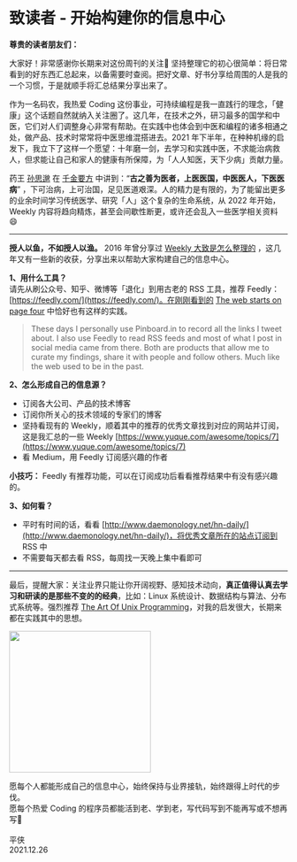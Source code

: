致读者 - 开始构建你的信息中心
======== 

**尊贵的读者朋友们：**

大家好！非常感谢你长期来对这份周刊的关注🤝  坚持整理它的初心很简单：将日常看到的好东西汇总起来，以备需要时查阅。把好文章、好书分享给周围的人是我的一个习惯，于是就顺手将汇总结果分享出来了。

作为一名码农，我热爱 Coding 这份事业，可持续编程是我一直践行的理念，「健康」这个话题自然就纳入关注圈了。这几年，在技术之外，研习最多的国学和中医，它们对人们调整身心非常有帮助。在实践中也体会到中医和编程的诸多相通之处，做产品、技术时常常将中医思维混搭进去。2021 年下半年，在种种机缘的启发下，我立下了这样一个愿望：十年磨一剑，去学习和实践中医，不求能治病救人，但求能让自己和家人的健康有所保障，为「人人知医，天下少病」贡献力量。

药王 [孙思邈](https://baike.baidu.com/item/%E5%AD%99%E6%80%9D%E9%82%88/430161) 在 [千金要方](https://baike.baidu.com/item/%E5%8D%83%E9%87%91%E8%A6%81%E6%96%B9/509576) 中讲到：“**古之善为医者，上医医国，中医医人，下医医病**” ，下可治病，上可治国，足见医道艰深。人的精力是有限的，为了能留出更多的业余时间学习传统医学、研究「人」这个复杂的生命系统，从 2022 年开始，Weekly 内容将趋向精炼，甚至会间歇性断更，或许还会乱入一些医学相关资料 😄

---

**授人以鱼，不如授人以渔。** 2016 年曾分享过 [Weekly 大致是怎么整理的](https://github.com/zenany/zenany.github.io/blob/master/_posts/about_time_and_knowledge_management.md) ，这几年又有一些新的收获，分享出来以帮助大家构建自己的信息中心。

**1、用什么工具？**<br />请先从刷公众号、知乎、微博等「退化」到用古老的 RSS 工具，推荐 Feedly：[https://feedly.com/](https://feedly.com/)。在刚刚看到的 [The web starts on page four](https://christianheilmann.com/2021/12/20/the-web-starts-on-page-four/) 中恰好也有这样的实践。
> These days I personally use Pinboard.in to record all the links I tweet about. I also use Feedly to read RSS feeds and most of what I post in social media came from there. Both are products that allow me to curate my findings, share it with people and follow others. Much like the web used to be in the past.


**2、怎么形成自己的信息源？**
- 订阅各大公司、产品的技术博客
- 订阅你所关心的技术领域的专家们的博客
- 坚持看现有的 Weekly，顺着其中的推荐的优秀文章找到对应的网站并订阅，这是我汇总的一些 Weekly [https://www.yuque.com/awesome/topics/7](https://www.yuque.com/awesome/topics/7)
- 看 Medium，用 Feedly 订阅感兴趣的作者

**小技巧：** Feedly 有推荐功能，可以在订阅成功后看看推荐结果中有没有感兴趣的。

**3、如何看？**

- 平时有时间的话，看看 [http://www.daemonology.net/hn-daily/](http://www.daemonology.net/hn-daily/)，将优秀文章所在的站点订阅到 RSS 中
- 不需要每天都去看 RSS，每周找一天晚上集中看即可

---

最后，提醒大家：关注业界只能让你开阔视野、感知技术动向，**真正值得认真去学习和研读的是那些不变的的经典**，比如：Linux 系统设计、数据结构与算法、分布式系统等。强烈推荐 [The Art Of Unix Programming](http://www.catb.org/~esr/writings/taoup/html/)，对我的启发很大，长期来都在实践其中的思想。

<img src="https://cdn.nlark.com/yuque/0/2021/jpeg/84145/1640529125836-147d4938-c475-424a-99e3-25fff224ee06.jpeg" width="256" />

愿每个人都能形成自己的信息中心，始终保持与业界接轨，始终跟得上时代的步伐。<br />愿每个热爱 Coding 的程序员都能活到老、学到老，写代码写到不能再写或不想再写💪<br />
<br />平侠<br />2021.12.26
